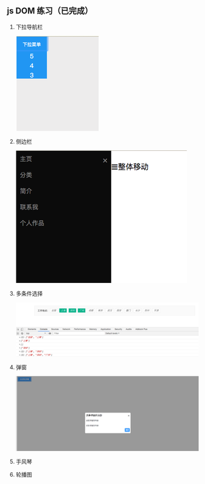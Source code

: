 ## js DOM 练习（已完成）
1. 下拉导航栏

	![下拉导航栏](demoImages/下拉导航栏.png)
2. 侧边栏

	![侧边栏](demoImages/侧边栏.png)

3. 多条件选择
	
	![多条件选择](demoImages/多条件选择.png)
4. 弹窗

	![弹窗](demoImages/弹窗.png)

5. 手风琴
6. 轮播图